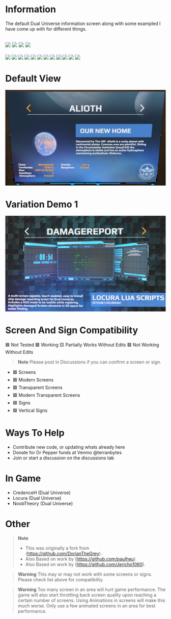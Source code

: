 # Information
 The default Dual Universe information screen along with some exampled I have come up with for different things.  

[![](https://img.shields.io/badge/DU-1.0.11-green?style=for-the-badge&logo=steam)](https://store.steampowered.com/app/2000270/Dual_Universe/)
[![](https://img.shields.io/badge/Maintained-YES-green?style=for-the-badge)](#)
[![](https://img.shields.io/badge/VERSION-v3.33-green?style=for-the-badge)](#)
![](https://komarev.com/ghpvc/?username=DU-System-Information-Screen&style=for-the-badge)
---
[![](https://img.shields.io/github/issues/locuradu/DU-System-Information-Screen?style=flat-square&label=ISSUES)](#)
[![](https://img.shields.io/github/issues-closed/locuradu/DU-System-Information-Screen?style=flat-square&label=ISSUES)](#)
[![](https://img.shields.io/github/watchers/locuradu/DU-System-Information-Screen?style=flat-square&label=WATCHERS)](#)
[![](https://img.shields.io/github/stars/locuradu/DU-System-Information-Screen?style=flat-square&label=STARS)](#)
[![](https://img.shields.io/github/forks/locuradu/DU-System-Information-Screen?style=flat-square&label=FORKS)](#)
[![](https://img.shields.io/github/commit-activity/m/locuradu/DU-System-Information-Screen?style=flat-square&label=COMMIT%20ACTIVITY)](#)
[![](https://img.shields.io/github/discussions/locuradu/DU-System-Information-Screen?label=DISCUSSIONS&style=flat-square)](#)
[![](https://img.shields.io/github/last-commit/locuradu/DU-System-Information-Screen?label=LAST%20COMMIT&style=flat-square)](#)
[![](https://img.shields.io/github/contributors/locuradu/DU-System-Information-Screen?label=CONTRIBUTORS&style=flat-square)](#)
[![](https://img.shields.io/github/releases/locuradu/DU-System-Information-Screen?label=RELEASES&style=flat-square)](#)
[![](https://img.shields.io/github/repo-size/LocuraDU/DU-System-Information-Screen?label=REPO%20SIZE&style=flat-square)](#)
[![](https://img.shields.io/github/license/LocuraDU/DU-System-Information-Screen?label=LICENSE&style=flat-square)](#)

# Default View
![Image of Screen](images/du_system_screen.png?raw=true)

# Variation Demo 1
![Image of Screen](images/var-1.png?raw=true)

# Screen And Sign Compatibility
:blue_square: Not Tested :green_square: Working :yellow_square: Partially Works Without Edits :red_square: Not Working Without Edits
> **Note**
> Please post in Discussions if you can confirm a screen or sign.
- :green_square: Screens
- :green_square: Modern Screens
- :green_square: Transparent Screens
- :green_square: Modern Transparent Screens
- :blue_square: Signs
- :blue_square: Vertical Signs

# Ways To Help
- Contribute new code, or updating whats already here
- Donate for Dr Pepper funds at Venmo @terranbytes
- Join or start a discussion on the discussions tab

# In Game
- CredenceH (Dual Universe)
- Locura (Dual Universe)
- NoobTheory (Dual Universe)

# Other
> **Note**
> - This was originally a fork from (https://github.com/DorianTheGrey).
> - Also Based on work by (https://github.com/paulheu).
> - Also Based on work by (https://github.com/Jericho1060).

> **Warning**
> This may or may not work with some screens or signs. Please check list above for compatibility.

> **Warning**
> Too many screen in an area will hurt game performance. The game will also start throttling back screen quality upon reaching a certain number of screens. Using Animations in screens will make this much worse. Only use a few animated screens in an area for best performance.
